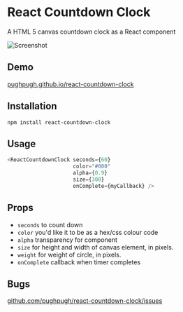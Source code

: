 # React Countdown Clock

A HTML 5 canvas countdown clock as a React component

![Screenshot](http://pughpugh.github.io/react-countdown-clock/screenshot.png?=0)

## Demo

[pughpugh.github.io/react-countdown-clock](http://pughpugh.github.io/react-countdown-clock)

## Installation

```
npm install react-countdown-clock
```

## Usage

```javascript
<ReactCountdownClock seconds={60}
                     color="#000"
                     alpha={0.9}
                     size={300}
                     onComplete={myCallback} />
```

## Props

* `seconds` to count down
* `color` you'd like it to be as a hex/css colour code
* `alpha` transparency for component
* `size` for height and width of canvas element, in pixels.
* `weight` for weight of circle, in pixels.
* `onComplete` callback when timer completes

## Bugs

[github.com/pughpugh/react-countdown-clock/issues](https://github.com/pughpugh/react-countdown-clock/issues)
